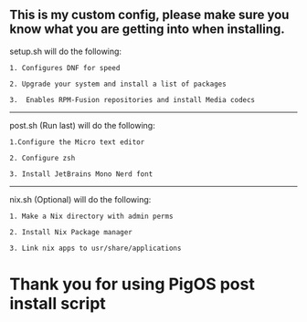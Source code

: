 ## This is my custom config, please make sure you know what you are getting into when installing.

setup.sh will do the following:

    1. Configures DNF for speed

    2. Upgrade your system and install a list of packages

    3.  Enables RPM-Fusion repositories and install Media codecs

<hr />

post.sh (Run last) will do the following:

    1.Configure the Micro text editor

    2. Configure zsh

    3. Install JetBrains Mono Nerd font

<hr />

nix.sh (Optional) will do the following:

    1. Make a Nix directory with admin perms

    2. Install Nix Package manager

    3. Link nix apps to usr/share/applications

# Thank you for using PigOS post install script
